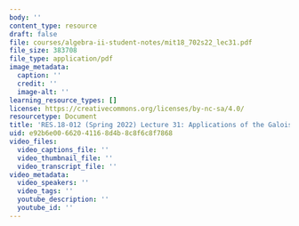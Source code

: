 ```yaml
---
body: ''
content_type: resource
draft: false
file: courses/algebra-ii-student-notes/mit18_702s22_lec31.pdf
file_size: 383708
file_type: application/pdf
image_metadata:
  caption: ''
  credit: ''
  image-alt: ''
learning_resource_types: []
license: https://creativecommons.org/licenses/by-nc-sa/4.0/
resourcetype: Document
title: 'RES.18-012 (Spring 2022) Lecture 31: Applications of the Galois Correspondence'
uid: e92b6e00-6620-4116-8d4b-8c8f6c8f7868
video_files:
  video_captions_file: ''
  video_thumbnail_file: ''
  video_transcript_file: ''
video_metadata:
  video_speakers: ''
  video_tags: ''
  youtube_description: ''
  youtube_id: ''
---
```

